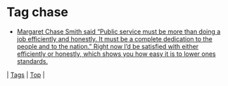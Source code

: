 <!--
title: Tag chase
date: 2020-06-28T15:26:58.945Z
tags:
-->
# Tag chase

 * [Margaret Chase Smith said “Public service must be more than doing a job efficiently and honestly. It must be a complete dedication to the people and to the nation.” Right now I’d be satisfied with either efficiently or honestly, which shows you how easy it is to lower ones standards.](175041360609.md)

| [Tags](tags.md) | [Top](index.md) |
